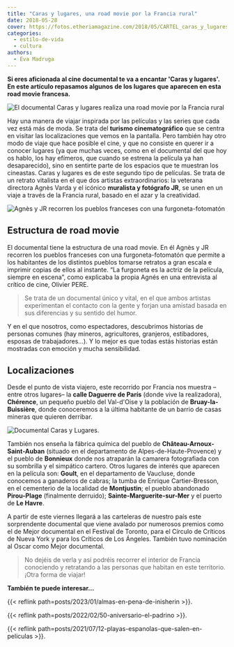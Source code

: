 ```yaml
---
title: "Caras y lugares, una road movie por la Francia rural"
date: 2018-05-28
cover: https://fotos.etheriamagazine.com/2018/05/CARTEL_caras_y_lugares.jpg
categories: 
  - estilo-de-vida
  - cultura
authors: 
  - Eva Madruga
---
```


**Si eres aficionada al cine documental te va a encantar 'Caras y lugares'. En este 
artículo repasamos algunos de los lugares que aparecen en esta road movie francesa.** 

![El documental Caras y lugares realiza una road movie por la Francia rural](https://fotos.etheriamagazine.com/2018/05/Visages_villages-1.jpg "El documental Caras y lugares realiza una road movie por la Francia rural.")

Hay una manera de viajar inspirada por las películas y las series que cada vez está más 
de moda. Se trata del **turismo cinematográfico** que se centra en visitar las 
localizaciones que vemos en la pantalla. Pero también hay otro modo de viaje que hace 
posible el cine, y que no consiste en querer ir a conocer lugares (ya que muchas veces, 
como en el documental del que hoy os hablo, los hay efímeros, que cuando se estrena la 
película ya han desaparecido), sino en sentirte parte de los espacios que te muestran 
los cineastas. Caras y lugares es de este segundo tipo de películas. Se trata de un 
retrato vitalista en el que dos artistas extraordinarios: la veterana directora Agnès 
Varda y el icónico **muralista y fotógrafo JR**, se unen en un viaje a través de la 
Francia rural, basado en el azar y la creatividad. 

![Agnès y JR recorren los pueblos franceses con una furgoneta-fotomatón](https://fotos.etheriamagazine.com/2018/05/Visages-Villages.jpg "Agnès y JR recorren los pueblos franceses con una furgoneta-fotomatón")

## Estructura de road movie

El documental tiene la estructura de una road movie. En él Agnès y JR recorren los 
pueblos franceses con una furgoneta-fotomatón que permite a los habitantes de los 
distintos pueblos tomarse retratos a gran escala e imprimir copias de ellos al instante. 
“La furgoneta es la actriz de la película, siempre en escena”, como explicaba la propia 
Agnés en una entrevista al crítico de cine, Olivier PERE. 

> Se trata de un documental único y vital, en el que ambos artistas experimentan el 
> contacto con la gente y forjan una amistad basada en sus diferencias y su sentido del 
> humor. 

Y en el que nosotros, como espectadores, descubrimos historias de personas comunes (hay 
mineros, agricultores, granjeros, estibadores, esposas de trabajadores…). Y lo mejor es 
que todas estás historias están mostradas con emoción y mucha sensibilidad. 

## Localizaciones

Desde el punto de vista viajero, este recorrido por Francia nos muestra –entre otros 
lugares– la **calle Daguerre de París** (donde vive la realizadora), **Chérence**, un 
pequeño pueblo del Val-d'Oise y la población de **Bruay-la-Buissière**, donde 
conoceremos a la última habitante de un barrio de casas mineras que quieren derribar. 

![Documental Caras y Lugares.](https://fotos.etheriamagazine.com/2018/05/CARTEL_caras_y_lugares.jpg "Documental Caras y Lugares.")

También nos enseña la fábrica química del pueblo de **Château-Arnoux-Saint-Auban** 
(situado en el departamento de Alpes-de-Haute-Provence) y el pueblo de **Bonnieux** 
donde nos atraparán la camarera fotografiada con su sombrilla y el simpático cartero. 
Otros lugares de interés que aparecen en la película son: **Goult**, en el departamento 
de Vaucluse, donde conocemos a ganaderos de cabras; la tumba de Enrique Cartier-Bresson, 
en el cementerio de la localidad de **Montjustin**; el pueblo abandonado **Pirou-Plage** 
(finalmente derruido); **Sainte-Marguerite-sur-Mer** y el puerto de **Le Havre**. 

A partir de este viernes llegará a las carteleras de nuestro país este sorprendente 
documental que viene avalado por numerosos premios como el de Mejor documental en el 
Festival de Toronto, para el Círculo de Críticos de Nueva York y para los Críticos de 
Los Ángeles. También tuvo nominación al Oscar como Mejor documental. 

> No dejéis de verla y así podréis recorrer el interior de Francia conociendo y retratando 
> a las personas que habitan en este territorio. ¡Otra forma de viajar! 

**También te puede interesar...** 

{{< reflink path=posts/2023/01/almas-en-pena-de-inisherin >}}. 

{{< reflink path=posts/2022/02/50-aniversario-el-padrino >}}. 

{{< reflink path=posts/2021/07/12-playas-espanolas-que-salen-en-peliculas >}}.
